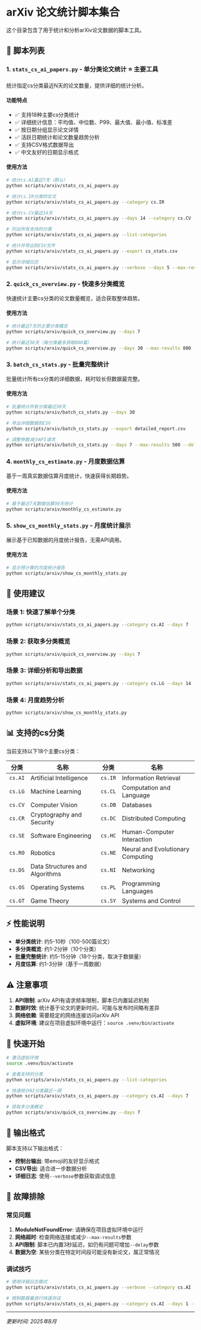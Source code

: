 # arXiv 论文统计脚本集合

这个目录包含了用于统计和分析arXiv论文数据的脚本工具。

## 🔧 脚本列表

### 1. `stats_cs_ai_papers.py` - 单分类论文统计 ⭐️ 主要工具

统计指定cs分类最近N天的论文数量，提供详细的统计分析。

#### 功能特点
- ✅ 支持18种主要cs分类统计
- ✅ 详细统计信息：平均值、中位数、P99、最大值、最小值、标准差
- ✅ 按日期分组显示论文详情
- ✅ 活跃日期统计和论文数量趋势分析
- ✅ 支持CSV格式数据导出
- ✅ 中文友好的日期显示格式

#### 使用方法
```bash
# 统计cs.AI最近7天（默认）
python scripts/arxiv/stats_cs_ai_papers.py

# 统计cs.IR分类的论文
python scripts/arxiv/stats_cs_ai_papers.py --category cs.IR

# 统计cs.CV最近14天
python scripts/arxiv/stats_cs_ai_papers.py --days 14 --category cs.CV

# 列出所有支持的分类
python scripts/arxiv/stats_cs_ai_papers.py --list-categories

# 统计并导出到CSV文件
python scripts/arxiv/stats_cs_ai_papers.py --export cs_stats.csv

# 显示详细日志
python scripts/arxiv/stats_cs_ai_papers.py --verbose --days 5 --max-results 100
```

### 2. `quick_cs_overview.py` - 快速多分类概览

快速统计主要cs分类的论文数量概览，适合获取整体趋势。

#### 使用方法
```bash
# 统计最近7天的主要分类概览
python scripts/arxiv/quick_cs_overview.py --days 7

# 统计最近30天（每分类最多获取800篇）
python scripts/arxiv/quick_cs_overview.py --days 30 --max-results 800
```

### 3. `batch_cs_stats.py` - 批量完整统计

批量统计所有cs分类的详细数据，耗时较长但数据最完整。

#### 使用方法
```bash
# 批量统计所有分类最近30天
python scripts/arxiv/batch_cs_stats.py --days 30

# 导出详细数据到CSV
python scripts/arxiv/batch_cs_stats.py --export detailed_report.csv

# 调整参数减少API请求
python scripts/arxiv/batch_cs_stats.py --days 7 --max-results 500 --delay 3
```

### 4. `monthly_cs_estimate.py` - 月度数据估算

基于一周真实数据估算月度统计，快速获得长期趋势。

#### 使用方法
```bash
# 基于最近7天数据估算30天统计
python scripts/arxiv/monthly_cs_estimate.py
```

### 5. `show_cs_monthly_stats.py` - 月度统计展示

展示基于已知数据的月度统计报告，无需API调用。

#### 使用方法
```bash
# 显示预计算的月度统计报告
python scripts/arxiv/show_cs_monthly_stats.py
```

## 🎯 使用建议

### 场景 1: 快速了解单个分类
```bash
python scripts/arxiv/stats_cs_ai_papers.py --category cs.AI --days 7
```

### 场景 2: 获取多分类概览
```bash
python scripts/arxiv/quick_cs_overview.py --days 7
```

### 场景 3: 详细分析和导出数据  
```bash
python scripts/arxiv/stats_cs_ai_papers.py --category cs.LG --days 14 --export ml_analysis.csv
```

### 场景 4: 月度趋势分析
```bash
python scripts/arxiv/show_cs_monthly_stats.py
```

## 📊 支持的cs分类

当前支持以下18个主要cs分类：

| 分类 | 名称 | 分类 | 名称 |
|------|------|------|------|
| `cs.AI` | Artificial Intelligence | `cs.IR` | Information Retrieval |
| `cs.LG` | Machine Learning | `cs.CL` | Computation and Language |
| `cs.CV` | Computer Vision | `cs.DB` | Databases |
| `cs.CR` | Cryptography and Security | `cs.DC` | Distributed Computing |
| `cs.SE` | Software Engineering | `cs.HC` | Human-Computer Interaction |
| `cs.RO` | Robotics | `cs.NE` | Neural and Evolutionary Computing |
| `cs.DS` | Data Structures and Algorithms | `cs.NI` | Networking |
| `cs.OS` | Operating Systems | `cs.PL` | Programming Languages |
| `cs.GT` | Game Theory | `cs.SY` | Systems and Control |

## ⚡ 性能说明

- **单分类统计**: 约5-10秒（100-500篇论文）
- **多分类概览**: 约1-2分钟（10个分类）
- **批量完整统计**: 约5-15分钟（18个分类，取决于数据量）
- **月度估算**: 约1-3分钟（基于一周数据）

## ⚠️ 注意事项

1. **API限制**: arXiv API有请求频率限制，脚本已内置延迟机制
2. **数据时效**: 统计基于论文的更新时间，可能与发布时间略有差异
3. **网络依赖**: 需要稳定的网络连接访问arXiv API
4. **虚拟环境**: 建议在项目虚拟环境中运行：`source .venv/bin/activate`

## 🚀 快速开始

```bash
# 激活虚拟环境
source .venv/bin/activate

# 查看支持的分类
python scripts/arxiv/stats_cs_ai_papers.py --list-categories

# 快速统计AI分类最近一周
python scripts/arxiv/stats_cs_ai_papers.py --category cs.AI --days 7

# 获取多分类概览
python scripts/arxiv/quick_cs_overview.py --days 7
```

## 📝 输出格式

脚本支持以下输出格式：
- **控制台输出**: 带emoji的友好显示格式
- **CSV导出**: 适合进一步数据分析
- **详细日志**: 使用`--verbose`参数获取调试信息

## 🔧 故障排除

### 常见问题

1. **ModuleNotFoundError**: 请确保在项目虚拟环境中运行
2. **网络超时**: 检查网络连接或减少`--max-results`参数
3. **API限制**: 脚本已内置3秒延迟，如仍有问题可增加`--delay`参数
4. **数据为空**: 某些分类在特定时间段可能没有新论文，属正常情况

### 调试技巧

```bash
# 使用详细日志模式
python scripts/arxiv/stats_cs_ai_papers.py --verbose --category cs.AI --days 3

# 限制数据量进行快速测试
python scripts/arxiv/stats_cs_ai_papers.py --category cs.AI --days 1 --max-results 50
```

---
*更新时间: 2025年8月*